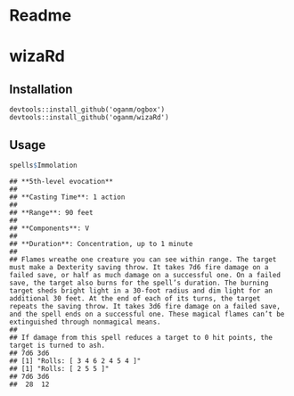 Readme
================

wizaRd
======

Installation
------------

    devtools::install_github('oganm/ogbox')
    devtools::install_github('oganm/wizaRd')

Usage
-----

``` r
spells$Immolation
```

    ## **5th-level evocation**
    ## 
    ## **Casting Time**: 1 action
    ## 
    ## **Range**: 90 feet
    ## 
    ## **Components**: V
    ## 
    ## **Duration**: Concentration, up to 1 minute
    ## 
    ## Flames wreathe one creature you can see within range. The target must make a Dexterity saving throw. It takes 7d6 fire damage on a failed save, or half as much damage on a successful one. On a failed save, the target also burns for the spell’s duration. The burning target sheds bright light in a 30-foot radius and dim light for an additional 30 feet. At the end of each of its turns, the target repeats the saving throw. It takes 3d6 fire damage on a failed save, and the spell ends on a successful one. These magical flames can’t be extinguished through nonmagical means.
    ## 
    ## If damage from this spell reduces a target to 0 hit points, the target is turned to ash.
    ## 7d6 3d6
    ## [1] "Rolls: [ 3 4 6 2 4 5 4 ]"
    ## [1] "Rolls: [ 2 5 5 ]"
    ## 7d6 3d6 
    ##  28  12
